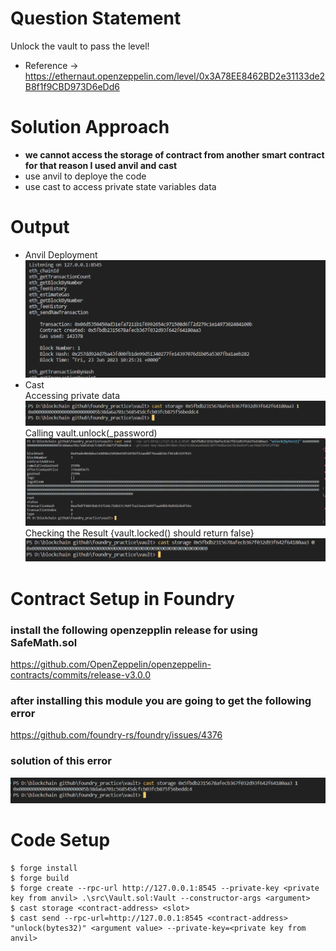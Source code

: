 # Question Statement
Unlock the vault to pass the level!
- Reference -> https://ethernaut.openzeppelin.com/level/0x3A78EE8462BD2e31133de2B8f1f9CBD973D6eDd6

# Solution Approach
- **we cannot access the storage of contract from another smart contract for that reason I used anvil and cast**
- use anvil to deploye the code
- use cast to access private state variables data


# Output 
- Anvil Deployment
![anvil Deployment](image.png)
- Cast <br/>
Accessing private data
![Accessing private data](image-1.png)
Calling vault.unlock(_password)
![calling valut.unlock(_password)](image-2.png)
Checking the Result {vault.locked() should return false}
![result checking](image-3.png)




# Contract Setup in Foundry

### install the following openzepplin release for using SafeMath.sol
https://github.com/OpenZeppelin/openzeppelin-contracts/commits/release-v3.0.0

 
### after installing this module you are going to get the following error
https://github.com/foundry-rs/foundry/issues/4376

### solution of this error 
![error solution](image-1.png)

# Code Setup 
``` 
$ forge install
$ forge build
$ forge create --rpc-url http://127.0.0.1:8545 --private-key <private key from anvil> .\src\Vault.sol:Vault --constructor-args <argument>
$ cast storage <contract-address> <slot>
$ cast send --rpc-url=http://127.0.0.1:8545 <contract-address> "unlock(bytes32)" <argument value> --private-key=<private key from anvil>
```

 